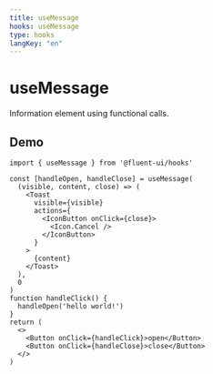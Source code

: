 ```yaml
---
title: useMessage
hooks: useMessage
type: hooks
langKey: "en"
---
```


# useMessage

<p class="description">Information element using functional calls.</p>

## Demo

```tsx
import { useMessage } from '@fluent-ui/hooks'

const [handleOpen, handleClose] = useMessage(
  (visible, content, close) => (
    <Toast
      visible={visible}
      actions={
        <IconButton onClick={close}>
          <Icon.Cancel />
        </IconButton>
      }
    >
      {content}
    </Toast>
  ),
  0
)
function handleClick() {
  handleOpen('hello world!')
}
return (
  <>
    <Button onClick={handleClick}>open</Button>
    <Button onClick={handleClose}>close</Button>
  </>
)
```
